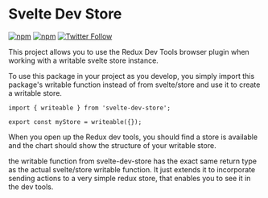 # Svelte Dev Store
[![npm](https://img.shields.io/npm/v/svelte-dev-store.svg)]()
[![npm](https://img.shields.io/npm/dm/svelte-dev-store.svg)]()
[![Twitter Follow](https://img.shields.io/twitter/follow/garethoates.svg?style=social&label=Follow)](https://www.twitter.com/garethoates)

This project allows you to use the Redux Dev Tools browser plugin when working with a writable svelte store instance.

To use this package in your project as you develop, you simply import this package's writable
function instead of from svelte/store and use it to create a writable store.

```
import { writeable } from 'svelte-dev-store';

export const myStore = writeable({});
```

When you open up the Redux dev tools, you should find a store is available and
the chart should show the structure of your writable store.

the writable function from svelte-dev-store has the exact same return type as the actual
svelte/store writable function.  It just extends it to incorporate sending actions to a
very simple redux store, that enables you to see it in the dev tools.
